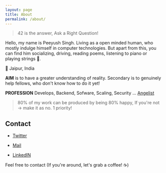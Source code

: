 ```yaml
---
layout: page
title: About
permalink: /about/
---
```


> 42 is the answer, Ask a Right Question!

Hello, my name is Peeyush Singh. Living as a open minded human, who mostly indulge himself in computer technologies. But apart from this, you can find him socializing, driving, reading poems, listening to piano or playing strings 🎸.

📍 Jaipur, India

**AIM** is to have a greater understanding of reality. Secondary is to genuinely help fellows, who don't know how to do it yet!

<!--to maximize challening and useful work, with competetive credits. Thus progressively moving towards Unknown, great minds, captain and a selfless being.-->

**PROFESSION** Develops, Backend, Sofware, Scaling, Security ... [Angelist](https://angel.co/u/peeyush-singh-1)

<!-- solving via trees, divide an conquery any problems around me-->


<!-- NEW PROJECTS PAGE -->
<!-- rEUSME SOON --> 
<!--I been uploading my utilites, which I been working from 2021 over here;

Here's is my list of software [utilities](http://fosting.in/), that you may find helpful.

Rest could be found in 

https://bitbucket.org/peeyushsrj/ (2012-2017)
https://github.com/peeyushsrj (2017-Present)

Also I been writing story about how a man travel back into the future. 

-->

> 80% of my work can be produced by being 80% happy, If you're not -> make it as no. 1 priority!

<!-- 

With his SHEER WILL to travel back,
he made people near him smarter,
leading back into the future. (zero sum games!)

-->

## Contact 

- [Twitter](https://twitter.com/peeyu5h)

- [Mail](mailto:peeyushsrj@gmail.com)

- [LinkedIN](http://linkedin.com/in/peeyushsrj)

Feel free to contact (If you're around, let's grab a coffee! ☕)
